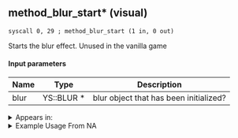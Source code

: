 ## method_blur_start* (visual)

`syscall 0, 29 ; method_blur_start (1 in, 0 out)`

Starts the blur effect. Unused in the vanilla game

#### Input parameters
| Name | Type | Description
|------|------|------------
| blur   | YS::BLUR *   | blur object that has been initialized?




<details>
	<summary>Appears in:</summary>

</details>

<details>
	<summary>Example Usage From NA</summary>
```

```
</details>

